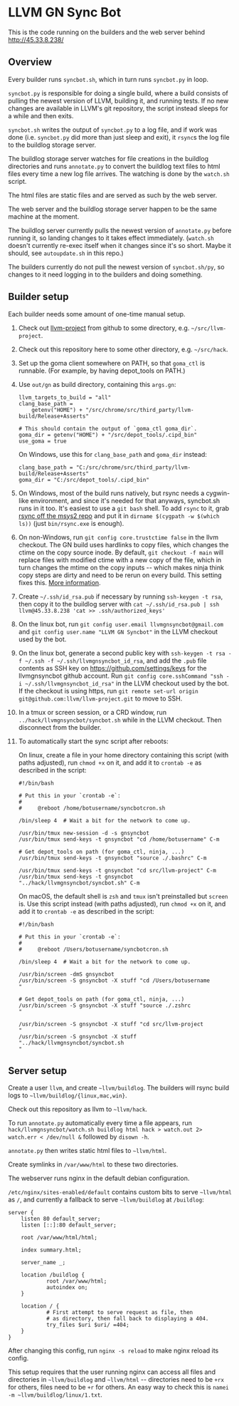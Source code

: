 LLVM GN Sync Bot
================

This is the code running on the builders and the web server behind
http://45.33.8.238/


Overview
--------

Every builder runs `syncbot.sh`, which in turn runs `syncbot.py` in loop.

`syncbot.py` is responsible for doing a single build, where a build consists
of pulling the newest version of LLVM, building it, and running tests. If
no new changes are available in LLVM's git repository, the script instead
sleeps for a while and then exits.

`syncbot.sh` writes the output of `syncbot.py` to a log file, and if work
was done (i.e. `syncbot.py` did more than just sleep and exit), it `rsync`s
the log file to the buildlog storage server.

The buildlog storage server watches for file creations in the buildlog
directories and runs `annotate.py` to convert the buildlog text files to
html files every time a new log file arrives. The watching is done by the
`watch.sh` script.

The html files are static files and are served as such by the web server.

The web server and the buildlog storage server happen to be the same machine
at the moment.

The buildlog server currently pulls the newest version of `annotate.py` before
running it, so landing changes to it takes effect immediately. (`watch.sh`
doesn't currently re-exec itself when it changes since it's so short. Maybe
it should, see `autoupdate.sh` in this repo.)

The builders currently do not pull the newest version of `syncbot.sh/py`, so
changes to it need logging in to the builders and doing something.

Builder setup
-------------

Each builder needs some amount of one-time manual setup.

1. Check out [llvm-project](https://github.com/llvm/llvm-project/) from github
   to some directory, e.g. `~/src/llvm-project`.

1. Check out this repository here to some other directory, e.g. `~/src/hack`.

1. Set up the goma client somewhere on PATH, so that `goma_ctl` is runnable.
   (For example, by having depot\_tools on PATH.)

1. Use `out/gn` as build directory, containing this `args.gn`:

       llvm_targets_to_build = "all"
       clang_base_path =
           getenv("HOME") + "/src/chrome/src/third_party/llvm-build/Release+Asserts"

       # This should contain the output of `goma_ctl goma_dir`.
       goma_dir = getenv("HOME") + "/src/depot_tools/.cipd_bin"
       use_goma = true

   On Windows, use this for `clang_base_path` and `goma_dir` instead:

       clang_base_path = "C:/src/chrome/src/third_party/llvm-build/Release+Asserts"
       goma_dir = "C:/src/depot_tools/.cipd_bin"

1. On Windows, most of the build runs natively, but rsync needs a cygwin-like
   environment, and since it's needed for that anyways, syncbot.sh runs in it
   too. It's easiest to use a `git bash` shell. To add `rsync` to it, grab
   [rsync off the msys2 repo][rsync] and put it in
   `dirname $(cygpath -w $(which ls))` (just `bin/rsync.exe` is enough).

1. On non-Windows, run `git config core.trustctime false` in the llvm checkout.
   The GN build uses hardlinks to copy files, which changes the ctime on the
   copy source inode. By default, `git checkout -f main` will replace files
   with modified ctime with a new copy of the file, which in turn changes the
   mtime on the copy inputs -- which makes ninja think copy steps are dirty
   and need to be rerun on every build. This setting fixes this.
   [More information][1].

1. Create `~/.ssh/id_rsa.pub` if necessary by running `ssh-keygen -t rsa`, then
   copy it to the buildlog server with
   `cat ~/.ssh/id_rsa.pub | ssh llvm@45.33.8.238 'cat >> .ssh/authorized_keys'`

1. On the linux bot, run `git config user.email llvmgnsyncbot@gmail.com` and
   `git config user.name "LLVM GN Syncbot"` in the LLVM checkout used by the
   bot.

1. On the linux bot, generate a second public key with
   `ssh-keygen -t rsa -f ~/.ssh -f ~/.ssh/llvmgnsyncbot_id_rsa`, and add the
   `.pub` file contents as SSH key on https://github.com/settings/keys for
   the llvmgnsyncbot github account. Run
   `git config core.sshCommand "ssh -i ~/.ssh/llvmgnsyncbot_id_rsa"` in the LLVM
   checkout used by the bot. If the checkout is using https, run
   `git remote set-url origin git@github.com:llvm/llvm-project.git` to move
   to SSH.

1. In a tmux or screen session, or a CRD window, run `../hack/llvmgnsyncbot/syncbot.sh`
   while in the LLVM checkout. Then disconnect from the builder.

1. To automatically start the sync script after reboots:

   On linux, create a file    in your home directory containing this script
   (with paths adjusted), run `chmod +x` on it, and add it to `crontab -e`
   as described in the script:

       #!/bin/bash

       # Put this in your `crontab -e`:
       #
       #     @reboot /home/botusername/syncbotcron.sh

       /bin/sleep 4  # Wait a bit for the network to come up.

       /usr/bin/tmux new-session -d -s gnsyncbot
       /usr/bin/tmux send-keys -t gnsyncbot "cd /home/botusername" C-m

       # Get depot_tools on path (for goma_ctl, ninja, ...)
       /usr/bin/tmux send-keys -t gnsyncbot "source ./.bashrc" C-m

       /usr/bin/tmux send-keys -t gnsyncbot "cd src/llvm-project" C-m
       /usr/bin/tmux send-keys -t gnsyncbot "../hack/llvmgnsyncbot/syncbot.sh" C-m
       
   On macOS, the default shell is `zsh` and `tmux` isn't preinstalled but `screen` is.
   Use this script instead (with paths adjusted), run `chmod +x` on it, and add it to
   `crontab -e` as described in the script:

       #!/bin/bash
         
       # Put this in your `crontab -e`:
       #
       #     @reboot /Users/botusername/syncbotcron.sh
     
       /bin/sleep 4  # Wait a bit for the network to come up.
     
       /usr/bin/screen -dmS gnsyncbot
       /usr/bin/screen -S gnsyncbot -X stuff "cd /Users/botusername
       " 
     
       # Get depot_tools on path (for goma_ctl, ninja, ...)
       /usr/bin/screen -S gnsyncbot -X stuff "source ./.zshrc
       "
     
       /usr/bin/screen -S gnsyncbot -X stuff "cd src/llvm-project
       " 
       /usr/bin/screen -S gnsyncbot -X stuff "../hack/llvmgnsyncbot/syncbot.sh
       "


[1]: https://docs.google.com/document/d/1rRL-rWDyL0Nwr6SdQTkh1tf5kYcjDoJwKhHs8WJHQSc/
[rsync]: http://repo.msys2.org/msys/x86_64/rsync-3.1.2-2-x86_64.pkg.tar.xz

Server setup
------------

Create a user `llvm`, and create `~llvm/buildlog`. The builders will rsync build
logs to `~llvm/buildlog/{linux,mac,win}`.

Check out this repository as llvm to `~llvm/hack`.

To run `annotate.py` automatically every time a file appears, run
`hack/llvmgnsyncbot/watch.sh buildlog html hack > watch.out 2> watch.err < /dev/null &`
followed by `disown -h`.

`annotate.py` then writes static html files to `~llvm/html`.

Create symlinks in `/var/www/html` to these two directories.

The webserver runs nginx in the default debian configuration.

`/etc/nginx/sites-enabled/default` contains custom bits to serve `~llvm/html`
as `/`, and currently a fallback to serve `~llvm/buildlog` at `/buildlog`:

    server {
        listen 80 default_server;
        listen [::]:80 default_server;

        root /var/www/html/html;

        index summary.html;

        server_name _;

        location /buildlog {
                root /var/www/html;
                autoindex on;
        }

        location / {
                # First attempt to serve request as file, then
                # as directory, then fall back to displaying a 404.
                try_files $uri $uri/ =404;
        }
    }

After changing this config, run `nginx -s reload` to make nginx reload its
config.

This setup requires that the user running nginx can access all files and
directories in `~llvm/buildlog` and `~llvm/html` -- directories need to be
`+rx` for others, files need to be `+r` for others. An easy way to check this
is `namei -m ~llvm/buildlog/linux/1.txt`.
